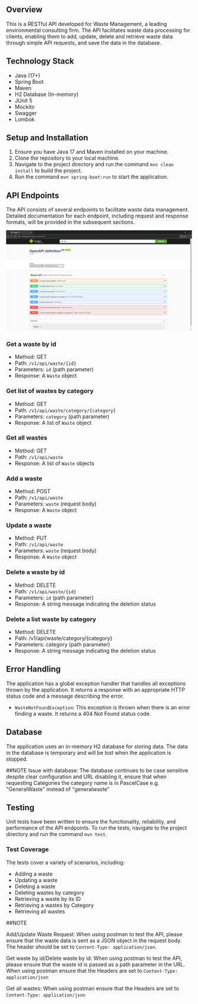 ## Overview

This is a RESTful API developed for Waste Management, a leading environmental consulting firm. The API facilitates waste
data processing for clients, enabling them to add, update, delete and retrieve waste data through simple API requests,
and save the data in the database.

## Technology Stack

- Java (17+)
- Spring Boot
- Maven
- H2 Database (In-memory)
- JUnit 5
- Mockito
- Swagger
- Lombok

## Setup and Installation

1. Ensure you have Java 17 and Maven installed on your machine.
2. Clone the repository to your local machine.
3. Navigate to the project directory and run the command `mvn clean install` to build the project.
4. Run the command `mvn spring-boot:run` to start the application.

## API Endpoints

The API consists of several endpoints to facilitate waste data management. Detailed documentation for each endpoint,
including request and response formats, will be provided in the subsequent sections.

![img.png](img.png)




### Get a waste by id

- Method: GET
- Path: `/v1/api/waste/{id}`
- Parameters: `id` (path parameter)
- Response: A `Waste` object

### Get list of wastes by category

- Method: GET
- Path: `/v1/api/waste/category/{category}`
- Parameters: `category` (path parameter)
- Response: A list of `Waste` object

### Get all wastes

- Method: GET
- Path: `/v1/api/waste`
- Response: A list of `Waste` objects

### Add a waste

- Method: POST
- Path: `/v1/api/waste`
- Parameters: `waste` (request body)
- Response: A `Waste` object

### Update a waste

- Method: PUT
- Path: `/v1/api/waste`
- Parameters: `waste` (request body)
- Response: A `Waste` object

### Delete a waste by id

- Method: DELETE
- Path: `/v1/api/waste/{id}`
- Parameters: `id` (path parameter)
- Response: A string message indicating the deletion status

### Delete a list waste by category

- Method: DELETE
- Path: /v1/api/waste/category/{category}
- Parameters: category (path parameter)
- Response: A string message indicating the deletion status

## Error Handling

The application has a global exception handler that handles all exceptions thrown by the application. It returns a
response with an appropriate HTTP status code and a message describing the error.

- `WasteNotFoundException`: This exception is thrown when there is an error finding a waste. It returns a 404 Not Found
  status code.

## Database

The application uses an in-memory H2 database for storing data. The data in the database is temporary and will be lost
when the application is stopped.

  ##NOTE
  Issue with database: The database continues to be case sensitive despite clear configuration and URL disabling it, ensure that when requesting Categories the category name is in PascelCase e.g. "GeneralWaste" instead of "generalwaste"

## Testing

Unit tests have been written to ensure the functionality, reliability, and performance of the API endpoints. To run the
tests, navigate to the project directory and run the command `mvn test`.

### Test Coverage

The tests cover a variety of scenarios, including:

- Adding a waste
- Updating a waste
- Deleting a waste
- Deleting wastes by category
- Retrieving a waste by its ID
- Retrieving a wastes by Category
- Retrieving all wastes

##NOTE

Add/Update Waste Request:
When using postman to test the API, please ensure that the waste data is sent as a JSON object in the request body. The
header should be set to `Content-Type: application/json`.

Get waste by id/Delete waste by id:
When using postman to test the API, please ensure that the waste id is passed as a path parameter in the URL. When using
postman ensure that the Headers are set to `Content-Type: application/json`

Get all wastes:
When using postman ensure that the Headers are set to `Content-Type: application/json`